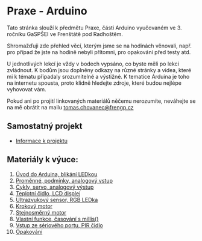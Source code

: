 # Praxe - Arduino
Tato stránka slouží k předmětu Praxe, části Arduino vyučovaném ve 3. ročníku GaSPŠEI ve Frenštátě pod Radhoštěm. 

Shromažďuji zde přehled věcí, kterým jsme se na hodinách věnovali, např. pro případ že jste na hodině nebyli přítomni, pro opakování před testy atd. 

U jednotlivých lekcí je vždy v bodech vypsáno, co byste měli po lekci zvládnout. K bodům jsou doplněny odkazy na různé stránky a videa, které mi k tématu připadaly srozumitelné a výstižné. K tematice Arduina je toho na internetu spousta, proto klidně hledejte zdroje, které budou nejlépe vyhovovat vám. 

Pokud ani po projití linkovaných materiálů něčemu nerozumíte, neváhejte se na mě obrátit na mailu tomas.chovanec@frengp.cz

## Samostatný projekt
- [Informace k projektu](Projekt.md)
<!-- 
- [Zadání E3A](Zadani_projektu_E3A.md)
- [Zadání E3B](Zadani_projektu_E3B.md)

## Zpětná vazba po dokončení bloku
- [Dotazník](https://forms.gle/ZMapXVyxmpksGvFD7)
--->
  
## Materiály k výuce:

1. [Úvod do Arduina, blikání LEDkou](01_lekce.md)
2. [Proměnné, podmínky, analogový vstup](02_lekce.md)
3. [Cykly, servo, analogový výstup](03_lekce.md)
4. [Teplotní čidlo, LCD displej](04_lekce.md)
5. [Ultrazvukový sensor, RGB LEDka](05_lekce.md)
6. [Krokový motor](06_lekce.md)
7. [Stejnosměrný motor](07_lekce.md)
8. [Vlastní funkce, časování s millis()](08_lekce.md)
9. [Vstup ze sériového portu, PIR čidlo](09_lekce.md)
10. [Opakování](10_lekce.md)
